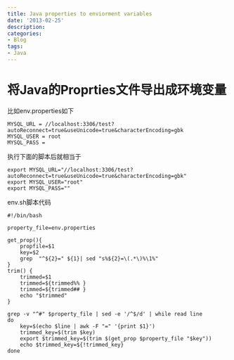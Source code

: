 ```yaml
---
title: Java properties to enviorment variables
date: '2013-02-25'
description:
categories:
- Blog
tags:
- Java
---
```


将Java的Proprties文件导出成环境变量
====

比如env.properties如下

    MYSQL_URL = //localhost:3306/test?autoReconnect=true&useUnicode=true&characterEncoding=gbk
    MYSQL_USER = root
    MYSQL_PASS = 

执行下面的脚本后就相当于

    export MYSQL_URL="//localhost:3306/test?autoReconnect=true&useUnicode=true&characterEncoding=gbk"
    export MYSQL_USER="root"
    export MYSQL_PASS="" 

env.sh脚本代码

    #!/bin/bash

    property_file=env.properties

    get_prop(){
        propfile=$1
        key=$2
        grep  "^${2}=" ${1}| sed "s%${2}=\(.*\)%\1%"
    }
    trim() {
        trimmed=$1
        trimmed=${trimmed%% }
        trimmed=${trimmed## }
        echo "$trimmed"
    }

    grep -v "^#" $property_file | sed -e '/^$/d' | while read line
    do
        key=$(echo $line | awk -F "=" '{print $1}')
        trimmed_key=$(trim $key)
        export $trimmed_key=$(trim $(get_prop $property_file "$key"))
        echo $trimmed_key=${!trimmed_key}
    done
